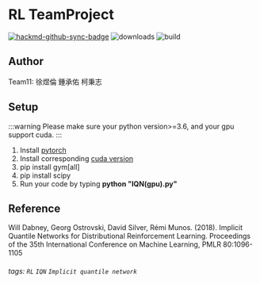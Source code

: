 RL TeamProject
===


[![hackmd-github-sync-badge](https://hackmd.io/6HVtjrXtRc6hJe0PQnQmPQ/badge)](https://hackmd.io/6HVtjrXtRc6hJe0PQnQmPQ)
![downloads](https://img.shields.io/github/downloads/atom/atom/total.svg)
![build](https://img.shields.io/appveyor/ci/:user/:repo.svg)

## Author
Team11: 徐煜倫 鍾承佑 柯秉志

## Setup
:::warning
Please make sure your python version>=3.6, and your gpu support cuda.
:::
1. Install [pytorch](https://pytorch.org/get-started/locally/)
2. Install corresponding [cuda version](https://developer.nvidia.com/cuda-toolkit-archive)
3. pip install gym[all]
4. pip install scipy
5. Run your code by typing **python "IQN(gpu).py"**


## Reference
Will Dabney, Georg Ostrovski, David Silver, Rémi Munos. (2018). Implicit Quantile Networks for Distributional Reinforcement Learning. Proceedings of the 35th International Conference on Machine Learning, PMLR 80:1096-1105

###### tags: `RL` `IQN` `Implicit quantile network`